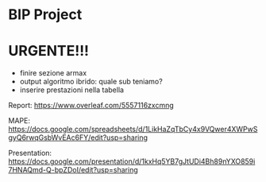 # BIP Project

# URGENTE!!!
- finire sezione armax 
- output algoritmo ibrido: quale sub teniamo?
- inserire prestazioni nella tabella

Report:
https://www.overleaf.com/5557116zxcmng

MAPE:
https://docs.google.com/spreadsheets/d/1LikHaZqTbCy4x9VQwer4XWPwSgyQ6rwqGsbWvEAc6FY/edit?usp=sharing

Presentation:
https://docs.google.com/presentation/d/1kxHq5YB7gJtUDi4Bh89nYXO859i7HNAQmd-Q-bpZDoI/edit?usp=sharing
